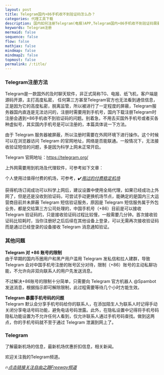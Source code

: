 ```yaml
---
layout: post
title: Telegram国内+86手机收不到验证码怎么办？
categories: 代理工具下载
description: 国内如何注册Telegram(电报)APP,Telegram国内+86手机收不到验证码需要如何设置才能解决
keywords: Telegram注册
mermaid: false
sequence: false
flow: false
mathjax: false
mindmap: false
mindmap2: false
topmost: false
permalink: /:title/
---
```

### Telegram注册方法
Telegram是一款国外的及时聊天软件，非正式简称TG、电报、纸飞机，客户端是源码开源，主打高度私密， 任何第三方甚至Telegram官方也无法看到通信信息，正是因为它的高度私密，脱离监管，所以被进行了一定程度的屏蔽，Telegram服务器国内直连是无法访问的，注册时需要用到手机号，国内下载注册Telegram时注册会遇到+86手机收不到验证码的问题。别着急，不用去买国外手机号或者买各种虚拟号，其实国内手机号是可以注册的，本篇具体说一下方法。

由于 Telegram 服务器被屏蔽，所以注册时需要在外网环境下进行操作。这个时候可以在浏览器访问 Telegram 的官网地址，网络是否能联通。一般情况下，无法接收验证短信的问题，多是因为科学上网未正常开启。

Telegram 官网地址：https://telegram.org/

上外网需要用到机场及代理软件，可参考如下文章：

个人使用过值得付费的机场，可参考，✔️[*用过的付费稳定机场*](https://www.openwayz.com/jichang/)  

获得机场订阅成功可以科学上网后，建议设置中使用全局代理，如果已经成功上外网了，但是还是没收到验证码，可尝试手动更换机场节点，能确定的是国内三大运营商目前并未屏蔽 Telegram 短信验证服务，原因是 Telegram 短信服务属于外包业务，都是交给第三方公司处理的，中国手机号（+86）目前是可以接收 Telegram 验证码的，只是接收验证码过程比较慢，一般需要几分钟。首次接收验证码比较耗时，当你注册好之后后续在其他设备上登录，可以无需再次接收验证码而是通过已经登录的设备接收 Telegram 消息通知验证。

### 其他问题

**Telegram 对 +86 账号的限制**  
由于早期的国内币圈用户和黑产用户滥用 Telegram 发私信和拉人建群，导致 Telegram 会对中国手机号注册的账号区分对待，限制（+86）账号的主动私聊功能，不允许向非双向联系人的用户先发送消息。

不过解决+86账号的限制十分简单，只需要向 Telegram 官方机器人 @Spambot 发送消息，根据指示即可解除限制，此过程需要等待几个小时方能生效。

**Telegram 暴露手机号码的问题**  
Telegram 默认会分享手机号码给你的联系人，在添加陌生人为联系人时记得手动关闭分享电话号码功能，避免电话号码泄露。此外，在隐私设置中记得将手机号码隐私功能设置为不允许任何人看到，仅允许联系人通过手机号码查找。做到这两点，你的手机号码就不至于通过 Telegram 泄漏到网上了。

### Telegram
了解最新机场的信息，最新机场优惠折扣信息，相关新闻。

欢迎关注我的Telegram频道。

🔥[*点击链接关注自由之路Freeway频道*](https://t.me/openwayz)